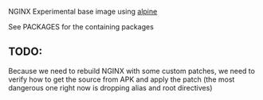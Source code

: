 NGINX Experimental base image using [alpine](https://www.alpinelinux.org/)

See PACKAGES for the containing packages

## TODO:
Because we need to rebuild NGINX with some custom patches, we need to verify how
to get the source from APK and apply the patch (the most dangerous one right now
is dropping alias and root directives)